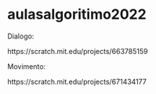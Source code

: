# aulasalgoritimo2022
<p>Dialogo:
<p>https://scratch.mit.edu/projects/663785159
<p>Movimento:
<p>https://scratch.mit.edu/projects/671434177
